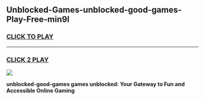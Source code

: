 
## Unblocked-Games-unblocked-good-games-Play-Free-min9l
<h3>
<a href="https://premium76.site?title=unblocked-good-games&ref=10A">CLICK TO PLAY</a></h3>
<hr>

<h3>
<a href="https://premium76.site?title=unblocked-good-games&ref=10A">CLICK 2 PLAY</a>
  
</h3>

<a href="https://premium76.site?title=unblocked-good-games&ref=10A"><img src="https://clearcache.store/games.png"></a>


**unblocked-good-games games unblocked: Your Gateway to Fun and Accessible Online Gaming**
